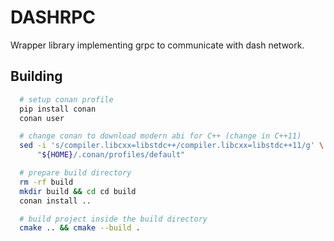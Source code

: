 # DASHRPC

Wrapper library implementing grpc to communicate with dash network.

## Building

```bash
  # setup conan profile
  pip install conan
  conan user

  # change conan to download modern abi for C++ (change in C++11)
  sed -i 's/compiler.libcxx=libstdc++/compiler.libcxx=libstdc++11/g' \
      "${HOME}/.conan/profiles/default"

  # prepare build directory
  rm -rf build
  mkdir build && cd cd build
  conan install ..

  # build project inside the build directory
  cmake .. && cmake --build .
```
